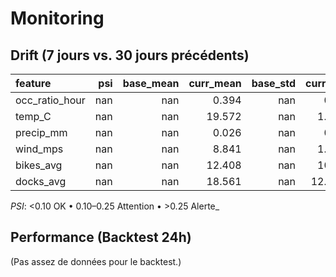 # Monitoring

## Drift (7 jours vs. 30 jours précédents)
| feature        |   psi |   base_mean |   curr_mean |   base_std |   curr_std |   n_base |   n_curr | psi_flag   |
|:---------------|------:|------------:|------------:|-----------:|-----------:|---------:|---------:|:-----------|
| occ_ratio_hour |   nan |         nan |       0.394 |        nan |      0.29  |        0 |    16808 | n/a        |
| temp_C         |   nan |         nan |      19.572 |        nan |      1.484 |        0 |    16808 | n/a        |
| precip_mm      |   nan |         nan |       0.026 |        nan |      0.06  |        0 |    16808 | n/a        |
| wind_mps       |   nan |         nan |       8.841 |        nan |      1.557 |        0 |    16808 | n/a        |
| bikes_avg      |   nan |         nan |      12.408 |        nan |     10.54  |        0 |    16808 | n/a        |
| docks_avg      |   nan |         nan |      18.561 |        nan |     12.533 |        0 |    16808 | n/a        |

_PSI_: <0.10 OK • 0.10–0.25 Attention • >0.25 Alerte_

## Performance (Backtest 24h)
(Pas assez de données pour le backtest.)
